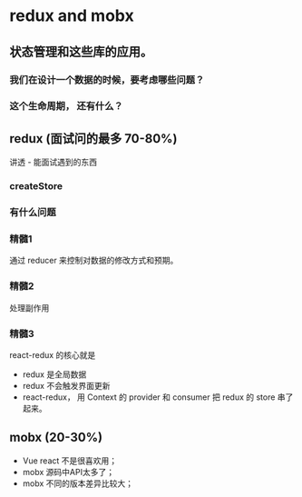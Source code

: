 # redux and mobx


## 状态管理和这些库的应用。
### 我们在设计一个数据的时候，要考虑哪些问题？


### 这个生命周期， 还有什么？


## redux (面试问的最多 70-80%)
讲透 - 能面试遇到的东西

### createStore


### 有什么问题

### 精髓1
通过 reducer 来控制对数据的修改方式和预期。

### 精髓2
处理副作用

### 精髓3
react-redux 的核心就是
- redux 是全局数据
- redux 不会触发界面更新
- react-redux， 用 Context 的 provider 和 consumer 把 redux 的 store 串了起来。


## mobx (20-30%)
- Vue react 不是很喜欢用；
- mobx 源码中API太多了；
- mobx 不同的版本差异比较大；
